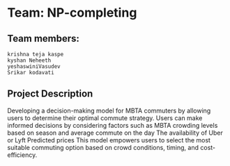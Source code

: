 # Team: NP-completing

## Team members:
	krishna teja kaspe
	kyshan Neheeth
	yeshaswiniVasudev
	Srikar kodavati
 
## Project Description
Developing a decision-making model for MBTA commuters by allowing users to determine their optimal commute strategy. Users can make informed decisions by considering factors such as 
	MBTA crowding levels based on season and average commute on the day
	The availability of Uber or Lyft 
	Predicted prices 
 This model empowers users to select the most suitable commuting option based on crowd conditions, timing, and cost-efficiency.
